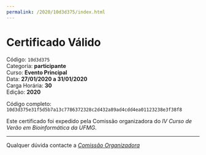 ```yaml
---
permalink: /2020/10d3d375/index.html
---
```


# Certificado Válido

Código: `10d3d375`<br>
Categoria: **participante**<br>
Curso: **Evento Principal**<br>
Data: **27/01/2020 a 31/01/2020**<br>
Carga Horária: **30**<br>
Edição: **2020**<br>


Código completo: `10d3d375e31f5d5b7a13c7786372328c2d432a89ad4cdd4ea01123238e3f38f8`


Este certificado foi expedido pela Comissão organizadora do *IV Curso de Verão em Bioinformática da UFMG*.

----

Qualquer dúvida contacte a [_Comissão Organizadora_](<mailto:cursobioinfoufmg@gmail.com$subject=[Certificados]>)

